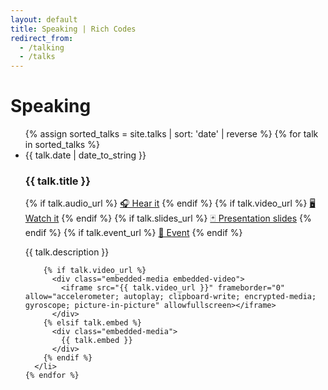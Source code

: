 ```yaml
---
layout: default
title: Speaking | Rich Codes
redirect_from:
  - /talking
  - /talks
---
```


<div id="articles">
  <h1 class="pageTitle">Speaking</h1>
  <ul class="posts noList">
    {% assign sorted_talks = site.talks | sort: 'date' | reverse %}
    {% for talk in sorted_talks %}
      <li>
        <span class="date">{{ talk.date | date_to_string }}</span>
        <h3 id="{{ talk.title | slugify }}">{{ talk.title }}</h3>
        <div class="flex gap-4">
          {% if talk.audio_url %}
            <a href="{{ talk.audio_url }}" target="_blank">🎧 Hear it</a>
          {% endif %}
          {% if talk.video_url %}
            <a href="{{ talk.video_url }}" target="_blank">🖥️ Watch it</a>
          {% endif %}
          {% if talk.slides_url %}
            <a href="{{ talk.slides_url }}" target="_blank">🃏 Presentation slides</a>
          {% endif %}
          {% if talk.event_url %}
            <a href="{{ talk.event_url }}" target="_blank">📅 Event</a>
          {% endif %}
        </div>
        <p class="description">{{ talk.description }}</p>

        {% if talk.video_url %}
          <div class="embedded-media embedded-video">
            <iframe src="{{ talk.video_url }}" frameborder="0" allow="accelerometer; autoplay; clipboard-write; encrypted-media; gyroscope; picture-in-picture" allowfullscreen></iframe>
          </div>
        {% elsif talk.embed %}
          <div class="embedded-media">
            {{ talk.embed }}
          </div>
        {% endif %}
      </li>
    {% endfor %}

  </ul>
</div>
